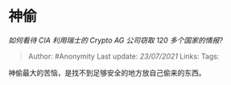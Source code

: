 # 神偷
*如何看待 CIA 利用瑞士的 Crypto AG 公司窃取 120 多个国家的情报?*

> Author: #Anonymity
> Last update: *23/07/2021*
> Links:
> Tags:

神偷最大的苦恼，是找不到足够安全的地方放自己偷来的东西。
